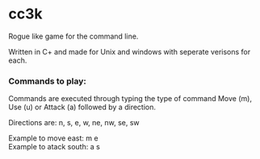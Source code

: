 # cc3k
Rogue like game for the command line.

Written in C+ and made for Unix and windows with seperate verisons for each. 

### Commands to play:

Commands are executed through typing the type of command Move (m), Use (u) or Attack (a) followed by a direction.

Directions are:  n, s, e, w, ne, nw, se, sw

Example to move east: m e <br />
Example to atack south: a s

